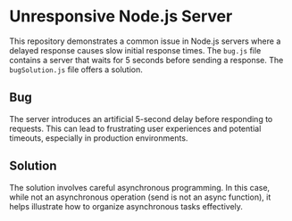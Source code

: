 # Unresponsive Node.js Server

This repository demonstrates a common issue in Node.js servers where a delayed response causes slow initial response times.  The `bug.js` file contains a server that waits for 5 seconds before sending a response. The `bugSolution.js` file offers a solution.

## Bug

The server introduces an artificial 5-second delay before responding to requests.  This can lead to frustrating user experiences and potential timeouts, especially in production environments.

## Solution

The solution involves careful asynchronous programming.  In this case, while not an asynchronous operation (send is not an async function), it helps illustrate how to organize asynchronous tasks effectively.